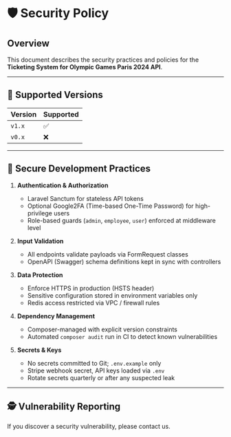 # 🛡️ Security Policy

## Overview

This document describes the security practices and policies for the **Ticketing System for Olympic Games Paris 2024 API**.

---

## 🚪 Supported Versions

| Version | Supported          |
| ------- | ------------------ |
| `v1.x`  | :white_check_mark: |
| `v0.x`  | :x:                |

---

## 🔐 Secure Development Practices

1. **Authentication & Authorization**  
   - Laravel Sanctum for stateless API tokens  
   - Optional Google2FA (Time-based One-Time Password) for high-privilege users  
   - Role-based guards (`admin`, `employee`, `user`) enforced at middleware level

2. **Input Validation**  
   - All endpoints validate payloads via FormRequest classes  
   - OpenAPI (Swagger) schema definitions kept in sync with controllers

3. **Data Protection**  
   - Enforce HTTPS in production (HSTS header)  
   - Sensitive configuration stored in environment variables only  
   - Redis access restricted via VPC / firewall rules  

4. **Dependency Management**  
   - Composer-managed with explicit version constraints  
   - Automated `composer audit` run in CI to detect known vulnerabilities

5. **Secrets & Keys**  
   - No secrets committed to Git; `.env.example` only  
   - Stripe webhook secret, API keys loaded via `.env`  
   - Rotate secrets quarterly or after any suspected leak

---

## 🕵️ Vulnerability Reporting

If you discover a security vulnerability, please contact us. 

